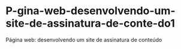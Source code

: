 # P-gina-web-desenvolvendo-um-site-de-assinatura-de-conte-do1
Página web: desenvolvendo um site de assinatura de conteúdo
